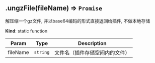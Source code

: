 <a name="module_miot/host/file.ungzFile"></a>

## .ungzFile(fileName) ⇒ <code>Promise</code>
解压缩一个gz文件, 并以base64编码的形式直接返回给插件, 不做本地存储

**Kind**: static function  

| Param | Type | Description |
| --- | --- | --- |
| fileName | <code>string</code> | 文件名（插件存储空间内的文件） |

